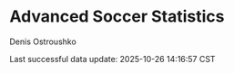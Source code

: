 # Advanced Soccer Statistics
Denis Ostroushko

<!-- gfm -->

Last successful data update: 2025-10-26 14:16:57 CST
